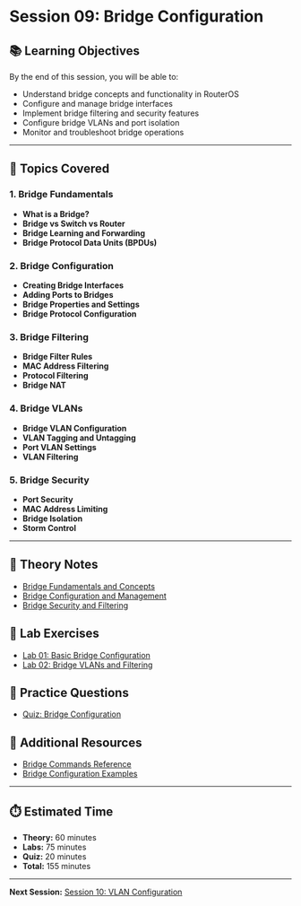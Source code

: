 # Session 09: Bridge Configuration

## 📚 Learning Objectives
By the end of this session, you will be able to:
- Understand bridge concepts and functionality in RouterOS
- Configure and manage bridge interfaces
- Implement bridge filtering and security features
- Configure bridge VLANs and port isolation
- Monitor and troubleshoot bridge operations

---

## 🎯 Topics Covered

### 1. Bridge Fundamentals
- **What is a Bridge?**
- **Bridge vs Switch vs Router**
- **Bridge Learning and Forwarding**
- **Bridge Protocol Data Units (BPDUs)**

### 2. Bridge Configuration
- **Creating Bridge Interfaces**
- **Adding Ports to Bridges**
- **Bridge Properties and Settings**
- **Bridge Protocol Configuration**

### 3. Bridge Filtering
- **Bridge Filter Rules**
- **MAC Address Filtering**
- **Protocol Filtering**
- **Bridge NAT**

### 4. Bridge VLANs
- **Bridge VLAN Configuration**
- **VLAN Tagging and Untagging**
- **Port VLAN Settings**
- **VLAN Filtering**

### 5. Bridge Security
- **Port Security**
- **MAC Address Limiting**
- **Bridge Isolation**
- **Storm Control**

---

## 📖 Theory Notes
- [Bridge Fundamentals and Concepts](./theory/bridge-fundamentals.md)
- [Bridge Configuration and Management](./theory/bridge-configuration.md)
- [Bridge Security and Filtering](./theory/bridge-security.md)

## 🧪 Lab Exercises
- [Lab 01: Basic Bridge Configuration](./labs/lab01-bridge-config.md)
- [Lab 02: Bridge VLANs and Filtering](./labs/lab02-bridge-vlans.md)

## 📝 Practice Questions
- [Quiz: Bridge Configuration](./quiz/bridge-config-quiz.md)

## 🔗 Additional Resources
- [Bridge Commands Reference](./resources/bridge-commands.md)
- [Bridge Configuration Examples](./resources/bridge-examples.md)

---

## ⏱️ Estimated Time
- **Theory:** 60 minutes
- **Labs:** 75 minutes
- **Quiz:** 20 minutes
- **Total:** 155 minutes

---

**Next Session:** [Session 10: VLAN Configuration](../10-vlans/) 